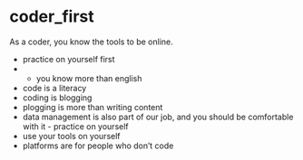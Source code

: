 # coder_first
As a coder, you know the tools to be online. 
- practice on yourself first
- - you know more than english
- code is a literacy
- coding is blogging
- plogging is more than writing content
- data management is also part of our job, and you should be comfortable with it - practice on yourself
- use your tools on yourself
- platforms are for people who don’t code
